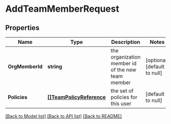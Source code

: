 # AddTeamMemberRequest

## Properties
Name | Type | Description | Notes
------------ | ------------- | ------------- | -------------
**OrgMemberId** | **string** | the organization member id of the new team member | [optional] [default to null]
**Policies** | [**[]TeamPolicyReference**](TeamPolicyReference.md) | the set of policies for this user | [default to null]

[[Back to Model list]](../README.md#documentation-for-models) [[Back to API list]](../README.md#documentation-for-api-endpoints) [[Back to README]](../README.md)

